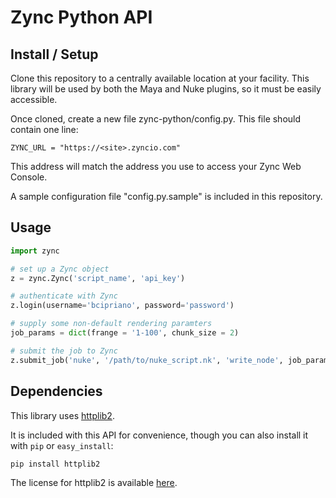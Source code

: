 # Zync Python API

## Install / Setup

Clone this repository to a centrally available location at your facility. This library will be used by both the Maya and Nuke plugins, so it must be easily accessible.

Once cloned, create a new file zync-python/config.py. This file should contain one line:

```
ZYNC_URL = "https://<site>.zyncio.com"
```

This address will match the address you use to access your Zync Web Console.

A sample configuration file "config.py.sample" is included in this repository.

## Usage

```python
import zync

# set up a Zync object
z = zync.Zync('script_name', 'api_key')

# authenticate with Zync
z.login(username='bcipriano', password='password')

# supply some non-default rendering paramters
job_params = dict(frange = '1-100', chunk_size = 2)

# submit the job to Zync
z.submit_job('nuke', '/path/to/nuke_script.nk', 'write_node', job_params)
```

## Dependencies

This library uses [httplib2](http://code.google.com/p/httplib2/).

It is included with this API for convenience, though you can also install it with `pip` or `easy_install`:

```
pip install httplib2
```

The license for httplib2 is available [here](https://github.com/jcgregorio/httplib2/blob/master/LICENSE).
